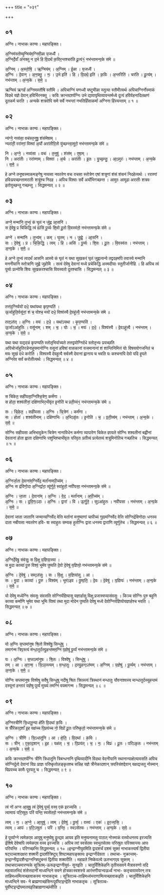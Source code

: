 +++
title = "०३९"

+++


## ०१
अग्निः। नाभाकः काण्वः। महापङ्क्तिः।

अ॒ग्निम॑स्तोष्यृ॒ग्मिय॑म॒ग्निमी॒ळा य॒जध्यै॑ ।  
अ॒ग्निर्दे॒वाँ अ॑नक्तु न उ॒भे हि वि॒दथे॑ क॒विर॒न्तश्चर॑ति दू॒त्यं१॒॑ नभ॑न्तामन्य॒के स॑मे ॥

अ॒ग्निम् । अ॒स्तो॒षि॒ । ऋ॒ग्मिय॑म् । अ॒ग्निम् । ई॒ळा । य॒जध्यै॑ ।  
अ॒ग्निः । दे॒वान् । अ॒न॒क्तु॒ । नः॒ । उ॒भे इति॑ । हि । वि॒दथे॒ इति॑ । क॒विः । अ॒न्तरिति॑ । चर॑ति । दू॒त्य॑म् । नभ॑न्ताम् । अ॒न्य॒के । स॒मे॒ ॥

ऋग्मियं ऋगर्हं अग्निमस्तौषि स्तौमि । अपिचाग्निं यणध्यौ यष्टुमीळा स्तुत्या स्तौमीत्यर्थः अपिचाग्निर्नोस्माकं विदथे यज्ञे देवान् हविर्भिरनक्तु । कविः क्रान्तदर्श्यग्निः उभे द्यावापृथिव्यावन्तर्मध्ये दूत्यं हविर्वहनादिलक्षणं दूतकर्म चरति । अन्यके शत्रवोपि समे सर्वे नभन्तां नभतिर्हिंसाकर्मा अग्निना हिंस्यन्ताम् ॥ १ ॥

## ०२
अग्निः। नाभाकः काण्वः। महापङ्क्तिः।

न्य॑ग्ने॒ नव्य॑सा॒ वच॑स्त॒नूषु॒ शंस॑मेषाम् ।  
न्यरा॑ती॒ ररा॑व्णां॒ विश्वा॑ अ॒र्यो अरा॑तीरि॒तो यु॑च्छन्त्वा॒मुरो॒ नभ॑न्तामन्य॒के स॑मे ॥

नि । अ॒ग्ने॒ । नव्य॑सा । वचः॑ । त॒नूषु॑ । शंस॑म् । ए॒षा॒म् ।  
नि । अरा॑तीः । ररा॑व्णाम् । विश्वाः॑ । अ॒र्यः । अरा॑तीः । इ॒तः । यु॒च्छ॒न्तु॒ । आ॒ऽमुरः॑ । नभ॑न्ताम् । अ॒न्य॒के । स॒मे॒ ॥

हे अग्ने तनूष्वस्माकमङ्गेषु नव्यसा नवतरेण वचः वचसा स्तोत्रेण एषां शत्रूणां शंसं शंसनं निदहेत्यर्थः । रराव्णां हविःप्रयच्छन्तामरातीः शत्रूंश्च निदह । अपिच विश्वाः सर्वे अर्योभिगच्छन्त । आमुरः आमूढा अरातीः शत्रवः इतोयुच्छन्तु गच्छन्तु । सिद्धमन्यत् ॥ २ ॥

## ०३
अग्निः। नाभाकः काण्वः। महापङ्क्तिः।

अग्ने॒ मन्मा॑नि॒ तुभ्यं॒ कं घृ॒तं न जु॑ह्व आ॒सनि॑ ।  
स दे॒वेषु॒ प्र चि॑किद्धि॒ त्वं ह्यसि॑ पू॒र्व्यः शि॒वो दू॒तो वि॒वस्व॑तो॒ नभ॑न्तामन्य॒के स॑मे ॥

अग्ने॑ । मन्मा॑नि । तुभ्य॑म् । कम् । घृ॒तम् । न । जु॒ह्वे॒ । आ॒सनि॑ ।  
सः । दे॒वेषु॑ । प्र । चि॒कि॒द्धि॒ । त्वम् । हि । असि॑ । पू॒र्व्यः । शि॒वः । दू॒तः । वि॒वस्व॑तः । नभ॑न्ताम् । अ॒न्य॒के । स॒मे॒ ॥

हे अग्ने तुभ्यं त्वदर्थं आसनि आस्ये कं घृतं न यथा सुखकरं घृतं जुह्वत्यन्ये तद्वदहमपि तवास्ये मन्मानि मननीयानि स्तोत्राणि जुह्वे जुहोमि । सत्वं देवेषु देवानां मध्ये प्रचेकिद्धि अस्मदीयाः स्तुतीर्जानीहि । हि अपिच त्वं पूर्व्यः प्रत्नोसि शिवः सुखकरश्चासि विवस्वतो दूतश्चासि । सिद्धमन्यत् ॥ ३ ॥

## ०४
अग्निः। नाभाकः काण्वः। महापङ्क्तिः।

तत्त॑द॒ग्निर्वयो॑ दधे॒ यथा॑यथा कृप॒ण्यति॑ ।  
ऊ॒र्जाहु॑ति॒र्वसू॑नां॒ शं च॒ योश्च॒ मयो॑ दधे॒ विश्व॑स्यै दे॒वहू॑त्यै॒ नभ॑न्तामन्य॒के स॑मे ॥

तत्ऽत॑त् । अ॒ग्निः । वयः॑ । द॒धे॒ । यथा॑ऽयथा । कृ॒प॒ण्यति॑ ।  
ऊ॒र्जाऽआ॑हुतिः । वसू॑नाम् । शम् । च॒ । योः । च॒ । मयः॑ । द॒धे॒ । विश्व॑स्यै । दे॒वऽहू॑त्यै । नभ॑न्ताम् । अ॒न्य॒के । स॒मे॒ ॥

यथा यथा यद्यदन्नं कृपण्यति स्तोतृभिर्याच्यते तत्तद्वयोग्निर्दधे स्तोतृभ्यः प्रयच्छति अपिचोर्जाहुतिरन्नेनाहूयमानोग्निः वसूनां हविषां वासकानां यजमानानां शं शान्तिनिमित्तं योः विषययोगजनितं च मयः सूखं दधे करोति । विश्वस्यै देवहूत्यै सर्वस्मै देवानां ह्वानाय च भवति यः कश्चनापि देवो यदि हूयते अग्निरेव सर्वं करोतीत्यर्थः । सिद्धमन्यत् ॥ ४ ॥

## ०५
अग्निः। नाभाकः काण्वः। महापङ्क्तिः।

स चि॑केत॒ सही॑यसा॒ग्निश्चि॒त्रेण॒ कर्म॑णा ।  
स होता॒ शश्व॑तीनां॒ दक्षि॑णाभिर॒भीवृ॑त इ॒नोति॑ च प्रती॒व्यं१॒॑ नभ॑न्तामन्य॒के स॑मे ॥

सः । चि॒के॒त॒ । सही॑यसा । अ॒ग्निः । चि॒त्रेण॑ । कर्म॑णा ।  
सः । होता॑ । शश्व॑तीनाम् । दक्षि॑णाभिः । अ॒भिऽवृ॑तः । इ॒नोति॑ । च॒ । प्र॒ती॒व्य॑म् । नभ॑न्ताम् । अ॒न्य॒के । स॒मे॒ ॥

सोग्निः सहीयसा अभिभावुकेन चित्रेण नानाविधेन कर्मणा व्यापारेण चिकेत ज्ञायते सोग्निः शश्वतीनां बह्वीनां देवतानां होता ह्वाता दक्षिणाभिः पशुभिश्चाभीवृतः परिवृतः प्रतीव्यं प्रत्येतव्यं शत्रुमिनोतिच गच्छतिच । सिद्धमन्यत् ॥ ५ ॥

## ०६
अग्निः। नाभाकः काण्वः। महापङ्क्तिः।

अ॒ग्निर्जा॒ता दे॒वाना॑म॒ग्निर्वे॑द॒ मर्ता॑नामपी॒च्य॑म् ।  
अ॒ग्निः स द्र॑विणो॒दा अ॒ग्निर्द्वारा॒ व्यू॑र्णुते॒ स्वा॑हुतो॒ नवी॑यसा॒ नभ॑न्तामन्य॒के स॑मे ॥

अ॒ग्निः । जा॒ता । दे॒वाना॑म् । अ॒ग्निः । वे॒द॒ । मर्ता॑नाम् । अ॒पी॒च्य॑म् ।  
अ॒ग्निः । सः । द्र॒वि॒णः॒ऽदाः । अ॒ग्निः । द्वारा॑ । वि । ऊ॒र्णु॒ते॒ । सुऽआ॑हुतः । नवी॑यसा । नभ॑न्ताम् । अ॒न्य॒के । स॒मे॒ ॥

देवानां जाता जातानि जन्मान्यग्निर्वेद वेत्ति मर्तानां मनुष्याणां चापीच्यं गुह्यमग्निर्वेद वेत्ति सोग्निर्द्रविणोदाः धनस्य दाता नबीयसा नवतरेण हवि- षा स्वाहुतः सम्यक् हुतोग्निः द्वारा धनस्य द्वाराणि व्यूर्णुतेच । सिद्धमन्यत् ॥ ६ ॥

## ०७
अग्निः। नाभाकः काण्वः। महापङ्क्तिः।

अ॒ग्निर्दे॒वेषु॒ संव॑सुः॒ स वि॒क्षु य॒ज्ञिया॒स्वा ।  
स मु॒दा काव्या॑ पु॒रु विश्वं॒ भूमे॑व पुष्यति दे॒वो दे॒वेषु॑ य॒ज्ञियो॒ नभ॑न्तामन्य॒के स॑मे ॥

अ॒ग्निः । दे॒वेषु॑ । सम्ऽव॑सुः । सः । वि॒क्षु । य॒ज्ञिया॑सु । आ ।  
सः । मु॒दा । काव्या॑ । पु॒रु । विश्व॑म् । भूम॑ऽइव । पु॒ष्य॒ति॒ । दे॒वः । दे॒वेषु॑ । य॒ज्ञियः॑ । नभ॑न्ताम् । अ॒न्य॒के । स॒मे॒ ॥

यो देवेषु मध्येग्निः संवसुः संवसति सोग्निर्यज्ञियासु यज्ञार्हासु विक्षु प्रजास्वप्यासंवसुः । किञ्च सोग्निः पुरु बहूनि काव्या कर्माणि भूमेव यथा भूमिः विश्वं तथा मुदा मोदेन पुष्यति देवेषु मध्ये देवोग्निर्यज्ञियोयज्ञार्हश्च भवति । सिद्धमन्यत् ॥ ७ ॥

## ०८
अग्निः। नाभाकः काण्वः। महापङ्क्तिः।

यो अ॒ग्निः स॒प्तमा॑नुषः श्रि॒तो विश्वे॑षु॒ सिन्धु॑षु ।  
तमाग॑न्म त्रिप॒स्त्यं म॑न्धा॒तुर्द॑स्यु॒हन्त॑मम॒ग्निं य॒ज्ञेषु॑ पू॒र्व्यं नभ॑न्तामन्य॒के स॑मे ॥

यः । अ॒ग्निः । स॒प्तऽमा॑नुषः । श्रि॒तः । विश्वे॑षु । सिन्धु॑षु ।  
तम् । आ । अ॒ग॒न्म॒ । त्रि॒ऽप॒स्त्यम् । म॒न्धा॒तुः । द॒स्यु॒हन्ऽत॑मम् । अ॒ग्निम् । य॒ज्ञेषु॑ । पू॒र्व्यम् । नभ॑न्ताम् । अ॒न्य॒के । स॒मे॒ ॥

योग्निः सप्तमानुषः विश्वेषु सर्वेषु सिन्धुषु नदीषु श्रितः त्रिपस्त्यं त्रिस्थानं मन्धातुः यौवनाश्वस्य मान्धातुर्दस्युहन्तमं दस्यूनां हन्तारं यज्ञेषु पूर्व्यं मुख्यं तमग्निं वयमागन्म । सिद्धमन्यत् ॥ ८ ॥

## ०९
अग्निः। नाभाकः काण्वः। महापङ्क्तिः।

अ॒ग्निस्त्रीणि॑ त्रि॒धातू॒न्या क्षे॑ति वि॒दथा॑ क॒विः ।  
स त्रीँरे॑काद॒शाँ इ॒ह यक्ष॑च्च पि॒प्रय॑च्च नो॒ विप्रो॑ दू॒तः परि॑ष्कृतो॒ नभ॑न्तामन्य॒के स॑मे ॥

अ॒ग्निः । त्रीणि॑ । त्रि॒ऽधातू॑नि । आ । क्षे॒ति॒ । वि॒दथा॑ । क॒विः ।  
सः । त्रीन् । ए॒का॒द॒शान् । इ॒ह । यक्ष॑त् । च॒ । पि॒प्रय॑त् । च॒ । नः॒ । विप्रः॑ । दू॒तः । परि॑ऽकृतः । नभ॑न्ताम् । अ॒न्य॒के । स॒मे॒ ॥

कविः क्रान्तदर्श्यग्निः त्रीणि त्रिधातूनि त्रिबन्धनानि पृथिव्यादीनि विदथा वेदनीयानि स्थानान्याक्षेत्यावसति अपिच सोग्निर्दूतो देवानां विप्रः प्राज्ञः परिष्कृतोलङ्कृतश्च सन्निह यज्ञे त्रीनेकादशान् त्रयस्त्रिंशद्देवान् यक्षद्यजतु नोस्मान् पिप्रयच्च कामैः पूरयतु च । सिद्धमन्यत् ॥ ९ ॥

## १०
अग्निः। नाभाकः काण्वः। महापङ्क्तिः।

त्वं नो॑ अग्न आ॒युषु॒ त्वं दे॒वेषु॑ पूर्व्य॒ वस्व॒ एक॑ इरज्यसि ।  
त्वामापः॑ परि॒स्रुतः॒ परि॑ यन्ति॒ स्वसे॑तवो॒ नभ॑न्तामन्य॒के स॑मे ॥

त्वम् । नः॒ । अ॒ग्ने॒ । आ॒युषु॑ । त्वम् । दे॒वेषु॑ । पू॒र्व्य॒ । वस्वः॑ । एकः॑ । इ॒र॒ज्य॒सि॒ ।  
त्वाम् । आपः॑ । प॒रि॒ऽस्रुतः॑ । परि॑ । य॒न्ति॒ । स्वऽसे॑तवः । नभ॑न्ताम् । अ॒न्य॒के । स॒मे॒ ॥

हे पूर्व्याग्ने त्वमेकएव आयुषु मनुष्येषु द्रुत्द्यव आयव इति मनुष्यनामसु पाठात् नोस्माकं वस्वोधनस्य इरज्यसि ईशिषे देवेष्वपि त्वमेकएव वस्व इरज्यसि । अपिच त्वां स्वसेतवः स्वभुतसेतवः परिस्रुतः परिस्रवन्त्यः आपः परियन्ति । परिगच्छन्ति सिद्धमन्यत् ॥ १० ॥इन्द्राग्नीयुवमिति द्वादशर्चं दशमं सूक्तं नाभाकस्यार्षं द्वितीया षट्पञ्चाशदक्षरा शक्वरी द्वादशीत्रिष्टुप् शिष्टामहापङ्क्तयः इन्द्राग्नीदेवता । तथाचा- नुक्रान्तम्-इन्द्राग्नीद्वादशैन्द्राग्नन्त्रिष्टुबन्तं द्वितीया शक्वरीति । महाव्रते निष्केवल्ये ऊरुभागएव सूक्तम् । तथाचपञ्चमारण्यके सूत्रितम्-ऊरूइन्द्राग्नीयुवं- सुनइति । चातुर्विंशिकेहनि तृतीयसवने मैत्रावरुणो यदि महावालभिदं शंसेत्तदानीं माध्यन्दिने सवने होत्रकाःस्वशस्त्रे आरंभणीयाभ्यऊर्ध्वं नाभा- कतृचावावपेरन् तत्र ताहिमध्यमित्यच्छावाकस्य नाभाकतृचः । सूत्रितञ्च-ताहिमध्यंभराणामित्यच्छावाकइति । चातुर्विंशिकेहनि माध्यन्दिने सव- ने ब्राह्मणाच्छंसिनःपूर्वीष्टइन्द्रेति नाभाकतृचः । सूत्रितञ्च-पूर्वीष्टइन्द्रोपमातयइतिब्राह्मणाच्छंसीति ।